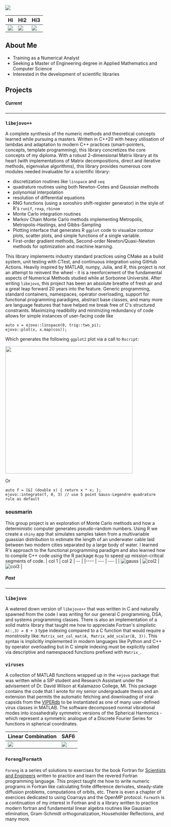 ![](16_minus0.png)


| Hi | Hi2 | Hi3 |
| --- | --- | --- |
| ![](sph_600.gif) | ![](sph_600_2.gif) | ![](sph_600_alt.gif) |

 ## About Me
 - Training as a Numerical Analyst
 - Seeking a Master of Engineering degree in Applied Mathematics and Computer Science
 - Interested in the development of scientific libraries

 ## Projects

 ##### Current
 ***
 ### `libejovo++`
 A complete synthesis of the numeric methods and theoretical concepts learned while pursuing a masters. Written in C++20 with heavy utilisation of lambdas and adaptation to modern C++ practices (smart-pointers, concepts, template programming), this library concretizes the core concepts of my diploma. With a robust 2-dimensional Matrix library at its heart (with implementations of Matrix decompositions, direct and iterative methods, eigenvalue algorithms), this library provides numerous core modules needed invaluable for a scientific library:
 - discretization routines like `linspace` and `seq`
 - quadrature routines using both Newton-Cotes and Gaussian methods
 - polynomial interpolation
 - resolution of differential equations
 - RNG functions (using a xoroshiro shift-register generator) in the style of R's `runif`, `rexp`, `rbinom`
 - Monte Carlo integration routines
 - Markov Chain Monte Carlo methods implementing Metropolis, Metropolis-Hastings, and Gibbs-Sampling
 - Plotting interface that generates R `ggplot` code to visualize contour plots, scatter plots, and simple functions of a single variable.
 - First-order gradient methods, Second-order Newton/Quasi-Newton methods for optimization and machine learning.

This library implements industry standard practices using CMake as a build system, unit testing with CTest, and continuous integration using GitHub Actions. Heavily inspired by MATLAB, numpy, Julia, and R, this project is not an attempt to reinvent the wheel - it is a reenforcement of the fundamental aspects of Numerical Methods studied while at Sorbonne Université. After writing `libejovo`, this project has been an absolute breathe of fresh air and a great leap forward 20 years into the feature. Generic programming, standard containers, namespaces, operator overloading, support for functional programming paradigms, abstract base classes, and many more are language features that have helped me break free of C's structured constraints. Maximizing readibility and minimizing redundancy of code allows for simple instances of user-facing code like
```{C++}
auto x = ejovo::linspace(0, trig::two_pi);
ejovo::plot(x, x.map(cos));
```
Which generates the following `ggplot2` plot via a call to `Rscript`:

<img src="https://github.com/ejovo13/ejovo13/blob/main/Cosine.png" width="400">

Or
```{C++}
auto f = [&] (double x) { return x * x; };
ejovo::integrate(f, 0, 3) // use 5 point Gauss-Legendre quadrature rule as default
```

### sousmarin
This group project is an exploration of Monte Carlo methods and how a deterministic computer generates pseudo-random numbers. Using R we create a `shiny` app that simulates samples taken from a multivariable guassian distribution to estimate the length of an underwater cable laid between two modern cities separated by a large body of water. I learned R's approach to the functional programming paradigm and also learned how to compile C++ code using the R package `Rcpp` to speed up mission-critical segments of code.
| col 1 | col 2 | -- |
|---- | --- | --- |
| ![gauss](gauss-field_exp2.png) | ![col2](gauss-field_gauss2.png) | ![col3](gauss-field_sph1.png) |

 ##### Past
 ***
 ### `libejovo`
 A watered down version of `libejovo++` that was written in C and naturally spawned from the code I was writing for our general C programming, DSA, and systems programming classes. There is also an implementation of a solid matrix library that taught me how to appreciate Fortran's simplistic `A(:,3) = B + 3` type indexing compared to a C function that would require a monstrosity like: `Matrix_set_col_mat(A, Matrix_add_scalar(B, 3))`. This syntax is implicitly implemented in modern languages like Python and C++ by operator overloading but in C simple indexing must be explicitly called via descriptive and namespaced functions prefixed with `Matrix_`.

 ### `viruses`
 A collection of MATLAB functions wrapped up in the `+ejovo` package that was written while a SIP student and Research Assistant under the advisement of Dr. David Wilson at Kalamazoo College, MI. This package contains the code that I wrote for my senior undergraduate thesis and an extension that permits the automatic fetching and downloading of viral capsids from the [VIPERdb](https://viperdb.scripps.edu/) to be instantiated as one of many user-defined virus classes in MATLAB. The software decomposed normal vibrational modes into icosahedrally symmetric versions of the Spherical Harmonics - which represent a symmetric analogue of a Discrete Fourier Series for functions in spherical coordinates.

| Linear Combination |  SAF6 |
| --- | --- |
|![](https://github.com/ejovo13/viruses/blob/master/%2Bejovo/media/spherical_combination.png)  | ![](https://github.com/ejovo13/viruses/blob/master/%2Bejovo/media/saf6_animation.gif) |

 ### `Foreng`/`Formath`
 `Foreng` is a series of solutions to exercises for the book Fortran for [Scientists and Engineers](https://www.amazon.com/FORTRAN-SCIENTISTS-ENGINEERS-Stephen-Chapman/dp/0073385891) written to practice and learn the revered Fortran programming language. This project taught me how to write numeric programs in Fortran like calculating finite difference derivates, steady-state diffusion problems, computations of orbits, etc. There is even a chapter of exercices dedicated to using Coarrays and the OpenMP protocol. `Formath` is a continuation of my interest in Fortran and is a library written to practice modern fortran and fundamental linear algebra routines like Gaussian elimination, Gram-Schmidt orthogonalization, Householder Reflections, and many more.

<!---
ejovo13/ejovo13 is a ✨ special ✨ repository because its `README.md` (this file) appears on your GitHub profile.
You can click the Preview link to take a look at your changes.
--->
